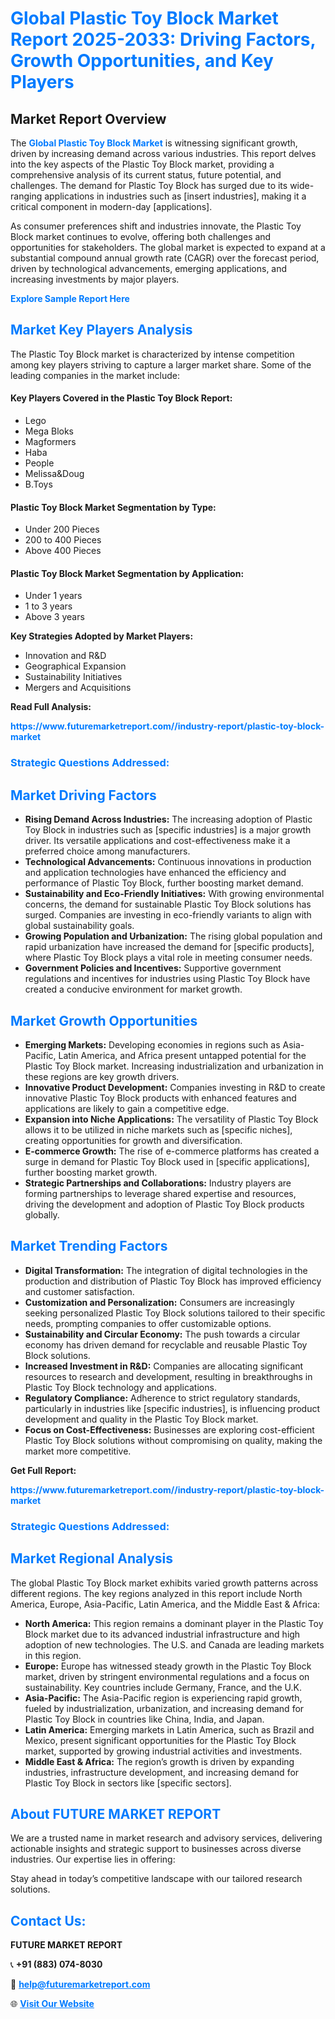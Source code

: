 <h1 style="color: #007BFF;">Global Plastic Toy Block Market Report 2025-2033: Driving Factors, Growth Opportunities, and Key Players</h1>

<section id="overview">
<h2>Market Report Overview</h2>
<p>The <a href="https://www.futuremarketreport.com//industry-report/plastic-toy-block-market" style="color: #007BFF; text-decoration: none;"><strong>Global Plastic Toy Block Market</strong></a> is witnessing significant growth, driven by increasing demand across various industries. This report delves into the key aspects of the Plastic Toy Block market, providing a comprehensive analysis of its current status, future potential, and challenges. The demand for Plastic Toy Block has surged due to its wide-ranging applications in industries such as [insert industries], making it a critical component in modern-day [applications].</p>
<p>As consumer preferences shift and industries innovate, the Plastic Toy Block market continues to evolve, offering both challenges and opportunities for stakeholders. The global market is expected to expand at a substantial compound annual growth rate (CAGR) over the forecast period, driven by technological advancements, emerging applications, and increasing investments by major players.</p>
</section>

<section id="overview">
<p><a href="https://www.futuremarketreport.com//request-sample/reportId=48306" style="color: #007BFF; text-decoration: none;"><strong>Explore Sample Report Here</strong></a></p>
</section>

<section id="key-players">
<h2 style="color: #007BFF;">Market Key Players Analysis</h2>
<p>The Plastic Toy Block market is characterized by intense competition among key players striving to capture a larger market share. Some of the leading companies in the market include:</p>
<h4>Key Players Covered in the Plastic Toy Block Report:</h4>
<ul><li>Lego</li><li>Mega Bloks</li><li>Magformers</li><li>Haba</li><li>People</li><li>Melissa&amp;Doug</li><li>B.Toys</li></ul>
<h4>Plastic Toy Block Market Segmentation by Type:</h4>
<ul><li>Under 200 Pieces</li><li>200 to 400 Pieces</li><li>Above 400 Pieces</li></ul>

<h4>Plastic Toy Block Market Segmentation by Application:</h4>
<ul><li>Under 1 years</li><li>1 to 3 years</li><li>Above 3 years</li></ul>
<p><strong>Key Strategies Adopted by Market Players:</strong></p>
<ul>
<li>Innovation and R&D</li>
<li>Geographical Expansion</li>
<li>Sustainability Initiatives</li>
<li>Mergers and Acquisitions</li>
</ul>
</section>

<section>
<p><strong>Read Full Analysis: </strong></p><a href="https://www.futuremarketreport.com//industry-report/plastic-toy-block-market" style="color: #007BFF; text-decoration: none;"><strong>https://www.futuremarketreport.com//industry-report/plastic-toy-block-market</strong></a>
<h3 style="color: #007BFF;">Strategic Questions Addressed:</h3>
</section>

<section id="driving-factors">
<h2 style="color: #007BFF;">Market Driving Factors</h2>
<ul>
<li><strong>Rising Demand Across Industries:</strong> The increasing adoption of Plastic Toy Block in industries such as [specific industries] is a major growth driver. Its versatile applications and cost-effectiveness make it a preferred choice among manufacturers.</li>
<li><strong>Technological Advancements:</strong> Continuous innovations in production and application technologies have enhanced the efficiency and performance of Plastic Toy Block, further boosting market demand.</li>
<li><strong>Sustainability and Eco-Friendly Initiatives:</strong> With growing environmental concerns, the demand for sustainable Plastic Toy Block solutions has surged. Companies are investing in eco-friendly variants to align with global sustainability goals.</li>
<li><strong>Growing Population and Urbanization:</strong> The rising global population and rapid urbanization have increased the demand for [specific products], where Plastic Toy Block plays a vital role in meeting consumer needs.</li>
<li><strong>Government Policies and Incentives:</strong> Supportive government regulations and incentives for industries using Plastic Toy Block have created a conducive environment for market growth.</li>
</ul>
</section>

<section id="growth-opportunities">
<h2 style="color: #007BFF;">Market Growth Opportunities</h2>
<ul>
<li><strong>Emerging Markets:</strong> Developing economies in regions such as Asia-Pacific, Latin America, and Africa present untapped potential for the Plastic Toy Block market. Increasing industrialization and urbanization in these regions are key growth drivers.</li>
<li><strong>Innovative Product Development:</strong> Companies investing in R&D to create innovative Plastic Toy Block products with enhanced features and applications are likely to gain a competitive edge.</li>
<li><strong>Expansion into Niche Applications:</strong> The versatility of Plastic Toy Block allows it to be utilized in niche markets such as [specific niches], creating opportunities for growth and diversification.</li>
<li><strong>E-commerce Growth:</strong> The rise of e-commerce platforms has created a surge in demand for Plastic Toy Block used in [specific applications], further boosting market growth.</li>
<li><strong>Strategic Partnerships and Collaborations:</strong> Industry players are forming partnerships to leverage shared expertise and resources, driving the development and adoption of Plastic Toy Block products globally.</li>
</ul>
</section>

<section id="trending-factors">
<h2 style="color: #007BFF;">Market Trending Factors</h2>
<ul>
<li><strong>Digital Transformation:</strong> The integration of digital technologies in the production and distribution of Plastic Toy Block has improved efficiency and customer satisfaction.</li>
<li><strong>Customization and Personalization:</strong> Consumers are increasingly seeking personalized Plastic Toy Block solutions tailored to their specific needs, prompting companies to offer customizable options.</li>
<li><strong>Sustainability and Circular Economy:</strong> The push towards a circular economy has driven demand for recyclable and reusable Plastic Toy Block solutions.</li>
<li><strong>Increased Investment in R&D:</strong> Companies are allocating significant resources to research and development, resulting in breakthroughs in Plastic Toy Block technology and applications.</li>
<li><strong>Regulatory Compliance:</strong> Adherence to strict regulatory standards, particularly in industries like [specific industries], is influencing product development and quality in the Plastic Toy Block market.</li>
<li><strong>Focus on Cost-Effectiveness:</strong> Businesses are exploring cost-efficient Plastic Toy Block solutions without compromising on quality, making the market more competitive.</li>
</ul>
</section>

<section>
<p><strong>Get Full Report: </strong></p><a href="https://www.futuremarketreport.com//industry-report/plastic-toy-block-market" style="color: #007BFF; text-decoration: none;"><strong>https://www.futuremarketreport.com//industry-report/plastic-toy-block-market</strong></a>
<h3 style="color: #007BFF;">Strategic Questions Addressed:</h3>
</section>


<section id="regional-analysis">
<h2 style="color: #007BFF;">Market Regional Analysis</h2>
<p>The global Plastic Toy Block market exhibits varied growth patterns across different regions. The key regions analyzed in this report include North America, Europe, Asia-Pacific, Latin America, and the Middle East & Africa:</p>
<ul>
<li><strong>North America:</strong> This region remains a dominant player in the Plastic Toy Block market due to its advanced industrial infrastructure and high adoption of new technologies. The U.S. and Canada are leading markets in this region.</li>
<li><strong>Europe:</strong> Europe has witnessed steady growth in the Plastic Toy Block market, driven by stringent environmental regulations and a focus on sustainability. Key countries include Germany, France, and the U.K.</li>
<li><strong>Asia-Pacific:</strong> The Asia-Pacific region is experiencing rapid growth, fueled by industrialization, urbanization, and increasing demand for Plastic Toy Block in countries like China, India, and Japan.</li>
<li><strong>Latin America:</strong> Emerging markets in Latin America, such as Brazil and Mexico, present significant opportunities for the Plastic Toy Block market, supported by growing industrial activities and investments.</li>
<li><strong>Middle East & Africa:</strong> The region’s growth is driven by expanding industries, infrastructure development, and increasing demand for Plastic Toy Block in sectors like [specific sectors].</li>
</ul>
</section>

<footer>
<h2 style="color: #007BFF;">About FUTURE MARKET REPORT</h2>
<p>We are a trusted name in market research and advisory services, delivering actionable insights and strategic support to businesses across diverse industries. Our expertise lies in offering:</p>

<p>Stay ahead in today’s competitive landscape with our tailored research solutions.</p>

<h2 style="color: #007BFF;">Contact Us:</h2>
<p><strong>FUTURE MARKET REPORT</strong></p>
<p>📞 <strong>+91 (883) 074-8030</strong></p>
<p>📧 <strong><a href="mailto:help@futuremarketreport.com" style="color: #007BFF;">help@futuremarketreport.com</a></strong></p>
<p>🌐 <strong><a href="https://www.futuremarketreport.com/" style="color: #007BFF;">Visit Our Website</a></strong></p>
</footer>